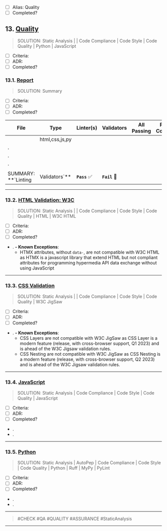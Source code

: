 - [ ] Alias: Quality
- [ ] Completed?

## 13. [Quality](#quality)

> SOLUTION: Static Analysis | | Code Compliance | Code Style | Code Quality | Python | JavaScript

- [ ] Criteria:
- [ ] ADR:
- [ ] Completed?

### 13.1. [Report](#quality-report)

> SOLUTION: Summary

- [ ] Criteria:
- [ ] ADR:
- [ ] Completed?

| File                | Type           | Linter(s)    | Validators    | All Passing | Pre-Commit | Commit | Code Review | Deploy |
|---------------------|----------------|--------------|---------------|-------------|------------|--------|-------------|--------|
|                     | html,css,js,py |              |               |             |            |        |             |        |
| .                   |                |              |               |             |            |        |             |        |
| .                   |                |              |               |             |            |        |             |        |
| .                   |                |              |               |             |            |        |             |        |
|                     |                |              |               |             |            |        |             |        |
 SUMMARY: **`Linting | Validators`**  | **`Pass`** ✅ | **`Fail`** 🚫

---

### 13.2. [HTML Validation: W3C](#html-validate-w3c)

> SOLUTION: Static Analysis | | Code Compliance | Code Style | Code Quality | HTML | W3C HTML

- [ ] Criteria:
- [ ] ADR:
- [ ] Completed?

- .
  **- Known Exceptions**:
    - HTMX attributes, without `data-`, are not compatible with W3C HTML as HTMX is a javascript library that extend
      HTML but not compliant attributes for programming hypermedia API data exchange without using JavaScript

---

### 13.3. [CSS Validation](#css-validate-w3c)

> SOLUTION: Static Analysis | | Code Compliance | Code Style | Code Quality | W3C JigSaw

- [ ] Criteria:
- [ ] ADR:
- [ ] Completed?

- .
  **- Known Exceptions**:
    - CSS Layers are not compatible with W3C JigSaw as CSS Layer is a modern feature (release, with cross-browser
      support, Q1 2023) and is ahead of the W3C Jigsaw validation rules.
    - CSS Nesting are not compatible with W3C JigSaw as CSS Nesting is a modern feature (release, with cross-browser
      support, Q2 2023) and is ahead of the W3C Jigsaw validation rules.

---

### 13.4. [JavaScript](#js-qa)

> SOLUTION: Static Analysis | Code Compliance | Code Style | Code Quality | JavaScript

- [ ] Criteria:
- [ ] ADR:
- [ ] Completed?

- .
- .

---

### 13.5. [Python](#python-qa)

> SOLUTION: Static Analysis | AutoPep | Code Compliance | Code Style | Code Quality | Python | Ruff | MyPy | PyLint

- [ ] Criteria:
- [ ] ADR:
- [ ] Completed?

- .
- .

---
> #CHECK #QA #QUALITY #ASSURANCE #StaticAnalysis
---
